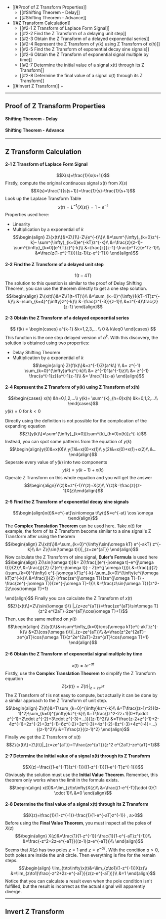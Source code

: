 + [[#Proof of Z Transform Properties]]
	+ [[#Shifting Theorem - Delay]]
	+ [[#Shifting Theorem - Advance]]
+ [[#Z Transform Calculation]]
	+ [[#2-1 Z Transform of Laplace Form Signal]]
	+ [[#2-2 Find the Z Transform of a delaying unit step]]
	+ [[#2-3 Obtain the Z Transform of a delayed exponential series]]
	+ [[#2-4 Represent the Z Transform of y(k) using Z Transform of x(h)]]
	+ [[#2-5 Find the Z Transform of exponential decay sine signals]]
	+ [[#2-6 Obtain the Z Transform of exponential signal multiple by time]]
	+ [[#2-7 Determine the initial value of a signal x(t) through its Z Transform]]
	+ [[#2-8 Determine the final value of a signal x(t) through its Z Transform]]
+ [[#Invert Z Transform]]
	+ 


---
## Proof of Z Transform Properties

#### Shifting Theorem - Delay

#### Shifting Theorem - Advance 




---
## Z Transform Calculation 

#### 2-1  Z Transform of Laplace Form Signal 

$$X(s)=\frac{1}{s(s+1)}$$
Firstly, compute the original continuous signal $x(t)$ from $X(s)$
$$X(s)=\frac{1}{s(s+1)}=\frac{1}{s}-\frac{1}{s+1}$$
Look up the Laplace Transform Table
$$x(t)=L^{-1}\{X(s)\}=1-e^{-t}$$
Properties used here: 
 + Linearity 
 + Multiplication by a exponential of $k$
$$\begin{align}
Z\{x(t)\}&=Z\{1\}-Z\{e^{-t}\}\\
&=\sum^{\infty}_{k=0}z^{-k}- \sum^{\infty}_{k=0}e^{-kT}z^{-k}\\
&=\frac{z}{z-1}-\sum^{\infty}_{k=0}(e^{T}z)^{-k}\\
&=\frac{z}{z-1}-\frac{e^Tz}{e^Tz-1}\\
&=\frac{z(1-e^{-T})}{(z-1)(z-e^{-T})}
\end{align}$$


#### 2-2  Find the Z Transform of a delayed unit step

$$1(t-4T)$$
The solution to this question is similar to the proof of Delay Shifting Theorem, you can use the theorem directly to get a one step solution.
$$\begin{align}
Z\{x(t)\}&=Z\{1(t-4T)\}\\
&=\sum_{k=0}^{\infty}1(kT-4T)z^{-k}\\
&=\sum_{k=4}^{\infty}z^{-k}\\
&=\frac{z^{-3}}{z-1}\\
&=z^{-4}\frac{z}{z-1}
\end{align}$$

#### 2-3  Obtain the Z Transform of a delayed exponential series

$$
f(k) =
\begin{cases}
    a^{k-1} &k=1,2,3,... \\
    0  & k\leq0
\end{cases}
$$
This function is the one step delayed version of $a^{k}$. With this discovery, the solution is obtained using two properties:
+ Delay Shifting Theorem
+ Multiplication by a exponential of $k$
$$\begin{align}
Z\{f(k)\}&=z^{-1}Z\{a^k\} \\
&= z^{-1} \sum_{k=0}^{\infty}a^kz^{-k}\\
&= z^{-1}1(a^{-1}z)\\
&= z^{-1} \frac{a^{-1}z}{a^{-1}z-1}\\
&= \frac{1}{z-a}
\end{align}$$

#### 2-4  Represent the Z Transform of y(k) using Z Transform of x(h)

$$\begin{cases}
x(h) &h=0,1,2,...\\
y(k)= \sum^{k}_{h=0}x(h) &k=0,1,2,...\\
\end{cases}$$
$y(k)=0$ for $k<0$

Directly using the definition is not possible for the complication of the expanding equation
$$Z\{y(k)\}=\sum^{\infty}_{k=0}[\sum^{k}_{h=0}x(h)]z^{-k}$$
Instead, you can spot some patterns from the equation of $y(k)$
$$\begin{align}y(0)&=x(0)\\
y(1)&=x(0)+x(1)\\
y(2)&=x(0)+x(1)+x(2)\\
&...
\end{align}$$
Seperate every value of $y(k)$ into two components
$$y(k)=y(k-1)+x(k)$$
Operate Z Transform on this whole equation and you will get the answer
$$\begin{align}Y(z)&=z^{-1}Y(z)+X(z)\\
Y(z)&=\frac{z}{z-1}X(z)\end{align}$$

#### 2-5  Find the Z Transform of exponential decay sine signals

$$\begin{align}x(t)&=e^{-at}\sin\omega t\\y(t)&=e^{-at} \cos \omega t\end{align}$$
The **Complex Translation Theorem** can be used here. Take $x(t)$ for example, the form of its Z Transform become similar to a sine signal's Z Transform after using the theorem
$$\begin{align}
Z\{x(t)\}&=\sum_{k=0}^{\infty}\sin(\omega kT) e^{-akT} z^{-k}\\
&= Z\{\sin(\omega t)\}|_{z=ze^{aT}}
\end{align}$$
Now calculate the Z Transform of sine signal, **Euler's Formula** is used here
$$\begin{align}
Z\{\sin(\omega t)\}&=
Z\{\frac{j(e^{-j\omega t}-e^{j\omega t})}{2}\}\\
&=\frac{j}{2} (Z\{e^{-j\omega t}\} - Z\{e^{j \omega t}\})\\
&=\frac{j}{2} (\sum_{k=0}^{\infty} e^{-j\omega kT}z^{-k}-\sum_{k=0}^{\infty}e^{j\omega kT}z^{-k})\\
&=\frac{j}{2} (\frac{ze^{j\omega T}}{ze^{j\omega T}-1} - \frac{ze^{-j\omega T}}{ze^{-j\omega T}-1})\\
&=\frac{z\sin{\omega T}}{z^2-2z\cos(\omega T)+1}

\end{align}$$
Finally you can calculate the Z Transform of $x(t)$
$$Z\{x(t)\}=Z\{\sin{\omega t}\} |_{z=ze^{aT}}=\frac{ze^{aT}\sin\omega T}{z^2 e^{2aT}-2ze^{aT}\cos(\omega T)+1}$$
Then, use the same method on $y(t)$
$$\begin{align}
Z\{y(t)\}&=\sum^\infty_{k=0}\cos(\omega kT)e^{-akT}z^{-k}\\
&=Z\{cos(\omega t)\}|_{z=ze^{aT}}\\
&=\frac{z^2e^{2aT}-ze^{aT}\cos(\omega T)}{z^2e^{2aT}-2ze^{aT}\cos(\omega T)+1}
\end{align}$$

#### 2-6  Obtain the Z Transform of exponential signal multiple by time

$$x(t)=te^{-at}$$
Firstly, use the **Complex Translation Theorem** to simplify the Z Transform equation
$$Z\{x(t)\}=Z\{t\}|_{z=ze^{aT}}$$The Z Transform of $t$ is not easy to compute, but actually it can be done by a similar approach to the Z Transform of unit step.
$$\begin{align}
Z\{t\}&=T\sum_{k=0}^{\infty}kz^{-k}\\
&=T\frac{(z-1)^2}{(z-1)^2}\sum_{k=0}^{\infty}kz^{-k}\\
&=T\frac{(z^2-2z+1)(0+1\cdot z^{-1}+2\cdot z^{-2}+3\cdot z^{-3}+...)}{(z-1)^2}\\
&=T\frac{z-2+z^{-1}+2-4z^{-1}+2z^{-2}+3z^{-1}-6z^{-2}+3z^{-3}+4z^{-2}-8z^{-3}+4z^{-4}+...}{(z-1)^2}\\
&=T\frac{z}{(z-1)^2}
\end{align}$$
Finally we get the Z Transform of $x(t)$
$$Z\{x(t)\}=Z\{t\}|_{z=ze^{aT}}=T\frac{ze^{aT}}{z^2 e^{2aT}-ze^{aT}+1}$$

#### 2-7  Determine the initial value of a signal x(t) through its Z Transform

$$X(z)=\frac{(1-e^{-T})z^{-1}}{(1-z^{-1})(1-e^{-T}z^{-1})}$$
Obviously the solution must use the **Initial Value Theorem**. Remember, this theorem only works when the limit in the formula exists.
$$\begin{align}
x(0)&=\lim_{z\to\infty}X(z)\\
&=\frac{(1-e^{-T})\cdot 0}{1 \cdot 1}\\
&=0
\end{align}$$

#### 2-8   Determine the final value of a signal x(t) through its Z Transform

$$X(z)=\frac{1}{1-z^{-1}}-\frac{1}{1-e^{-aT}z^{-1}} , a>0$$
Before using the **Final Value Theorem**, you must inspect all the poles of $X(z)$
$$\begin{align}
X(z)&=\frac{1}{1-z^{-1}}-\frac{1}{1-e^{-aT}z^{-1}}\\
&=\frac{-z^2+2z-e^{-aT}}{(z-1)(z-e^{-aT})}\\
\end{align}$$
Seems that $X(z)$ has two poles $z=1$ and $z=e^{-aT}$. With the condition $a>0$, both poles are inside the unit circle. Then everything is fine for the remain steps.
$$\begin{align}
\lim_{t\to\infty}x(t)&=\lim_{z\to1}(1-z^{-1})X(z)\\
&=\lim_{z\to1}\frac{-z^2+2z-e^{-aT}}{z(z-e^{-aT})}\\
&=1
\end{align}$$
Notice that you can calculate a result even when the pole condition isn't fulfilled, but the result is incorrect as the actual signal will apparently diverge.

---
## Invert Z Transform
